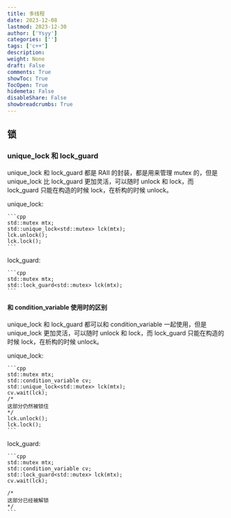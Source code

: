 ```yaml
---
title: 多线程
date: 2023-12-08
lastmod: 2023-12-30
author: ['Ysyy']
categories: ['']
tags: ['c++']
description: 
weight: None
draft: False
comments: True
showToc: True
TocOpen: True
hidemeta: False
disableShare: False
showbreadcrumbs: True
---
```

## 锁

### unique_lock 和 lock_guard

unique_lock 和 lock_guard 都是 RAII 的封装，都是用来管理 mutex 的，但是 unique_lock 比 lock_guard 更加灵活，可以随时 unlock 和 lock，而 lock_guard 只能在构造的时候 lock，在析构的时候 unlock。

unique_lock:

    ```cpp
    std::mutex mtx;
    std::unique_lock<std::mutex> lck(mtx);
    lck.unlock();
    lck.lock();
    ```

lock_guard:

    ```cpp
    std::mutex mtx;
    std::lock_guard<std::mutex> lck(mtx);
    ```

#### 和 condition_variable 使用时的区别

unique_lock 和 lock_guard 都可以和 condition_variable 一起使用，但是 unique_lock 更加灵活，可以随时 unlock 和 lock，而 lock_guard 只能在构造的时候 lock，在析构的时候 unlock。

unique_lock:

    ```cpp
    std::mutex mtx;
    std::condition_variable cv;
    std::unique_lock<std::mutex> lck(mtx);
    cv.wait(lck);
    /*
    这部分仍然被锁住
    */
    lck.unlock();
    lck.lock();
    ```
lock_guard:

    ```cpp
    std::mutex mtx;
    std::condition_variable cv;
    std::lock_guard<std::mutex> lck(mtx);
    cv.wait(lck);

    /*
    这部分已经被解锁
    */
    ```